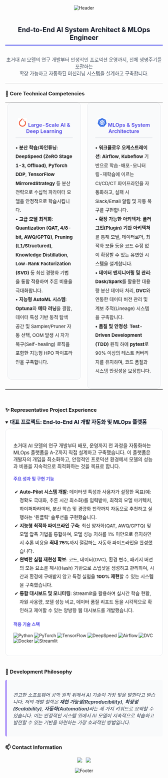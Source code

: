 <div id="header" align="center">
  <img src="https://capsule-render.vercel.app/api?type=slice&color=0:4F46E5,100:A855F7&height=280&section=header&text=IRO's%20Tech%20Profile&fontSize=70&animation=fadeIn&fontColor=ffffff&fontAlignY=38" alt="Header"/>
</div>

<div style="text-align: center; margin-top: 20px; margin-bottom: 20px;">
  <h2 style="border-bottom: 3px solid #6366f1; padding-bottom: 10px; display: inline-block; color: #111827;">
    End-to-End AI System Architect & MLOps Engineer
  </h2>
  <p style="font-size: 1.1em; color: #4b5563;">
    초거대 AI 모델의 연구 개발부터 안정적인 프로덕션 운영까지, 전체 생명주기를 포괄하는<br/>확장 가능하고 자동화된 머신러닝 시스템을 설계하고 구축합니다.
  </p>
</div>

<hr/>

### **🚀 Core Technical Competencies**

<table width="100%" cellspacing="0" cellpadding="0" style="border: none;">
  <tr valign="top">
    <td width="50%" style="padding-right: 10px;">
      <div style="background-color: #f9fafb; border: 1px solid #e5e7eb; border-radius: 12px; padding: 25px; height: 100%;">
        <h3 align="center" style="color: #4f46e5; border-bottom: 2px solid #e5e7eb; padding-bottom: 10px; font-weight: 600;">
          <img src="https://raw.githubusercontent.com/devicons/devicon/master/icons/pytorch/pytorch-original.svg" alt="PyTorch" width="28" height="28"/>
          Large-Scale AI & Deep Learning
        </h3>
        <ul style="list-style-type: none; padding-left: 0; font-size: 15px; line-height: 1.9;">
          <li><b>• 분산 학습/파인튜닝</b>: <strong>DeepSpeed (ZeRO Stage 1-3, Offload)</strong>, <strong>PyTorch DDP</strong>, <strong>TensorFlow MirroredStrategy</strong> 등 분산 전략으로 수십억 파라미터 모델을 안정적으로 학습시킵니다.</li>
          <li><b>• 고급 모델 최적화</b>: <strong>Quantization (QAT, 4/8-bit, AWQ/GPTQ)</strong>, <strong>Pruning (L1/Structured)</strong>, <strong>Knowledge Distillation</strong>, <strong>Low-Rank Factorization (SVD)</strong> 등 최신 경량화 기법을 통합 적용하여 추론 비용을 극대화합니다.</li>
          <li><b>• 지능형 AutoML 시스템</b>: <strong>Optuna</strong>와 <strong>메타 러닝</strong>을 결합, 데이터 특성 기반 동적 탐색 공간 및 Sampler/Pruner 자동 선택, OOM 발생 시 자가 복구(Self-healing) 로직을 포함한 지능형 HPO 파이프라인을 구축합니다.</li>
        </ul>
      </div>
    </td>
    <td width="50%" style="padding-left: 10px;">
      <div style="background-color: #f9fafb; border: 1px solid #e5e7eb; border-radius: 12px; padding: 25px; height: 100%;">
        <h3 align="center" style="color: #4f46e5; border-bottom: 2px solid #e5e7eb; padding-bottom: 10px; font-weight: 600;">
          <img src="https://raw.githubusercontent.com/devicons/devicon/master/icons/kubernetes/kubernetes-plain.svg" alt="Kubernetes" width="28" height="28"/>
          MLOps & System Architecture
        </h3>
        <ul style="list-style-type: none; padding-left: 0; font-size: 15px; line-height: 1.9;">
          <li><b>• 워크플로우 오케스트레이션</b>: <strong>Airflow</strong>, <strong>Kubeflow</strong> 기반으로 학습-배포-모니터링-재학습에 이르는 CI/CD/CT 파이프라인을 자동화하고, 실패 시 Slack/Email 알림 및 자동 복구를 구현합니다.</li>
          <li><b>• 확장 가능한 아키텍처</b>: <strong>플러그인(Plugin) 기반 아키텍처</strong>를 통해 모델, 데이터로더, 최적화 모듈 등을 코드 수정 없이 확장할 수 있는 유연한 시스템을 설계합니다.</li>
          <li><b>• 데이터 엔지니어링 및 관리</b>: <strong>Dask/Spark</strong>를 활용한 대용량 분산 데이터 처리, <strong>DVC</strong>와 연동한 데이터 버전 관리 및 계보 추적(Lineage) 시스템을 구축합니다.</li>
          <li><b>• 품질 및 안정성</b>: <strong>Test-Driven Development (TDD)</strong> 원칙 하에 <strong>pytest</strong>로 90% 이상의 테스트 커버리지를 유지하며, 코드 품질과 시스템 안정성을 보장합니다.</li>
        </ul>
      </div>
    </td>
  </tr>
</table>
<br>

### ✨ **Representative Project Experience**
<details open>
<summary>
  <strong style="font-size: 1.2em; color: #111827;">
    대표 프로젝트: End-to-End AI 개발 자동화 및 MLOps 플랫폼
  </strong>
</summary>
<div style="background-color: #ffffff; border: 1px solid #e5e7eb; border-radius: 12px; padding: 25px; margin-top: 10px;">
  <p style="font-size: 1.1em;">
    초거대 AI 모델의 연구 개발부터 배포, 운영까지 전 과정을 자동화하는 MLOps 플랫폼을 A-Z까지 직접 설계하고 구축했습니다. 이 플랫폼은 개발자의 개입을 최소화하고, 안정적인 프로덕션 환경에서 모델의 성능과 비용을 지속적으로 최적화하는 것을 목표로 합니다.
  </p>
  <h4 style="color: #4f46e5; font-weight: 600;">주요 성과 및 구현 기능</h4>
  <ul style="list-style-type: '✔ '; padding-left: 20px; font-size: 15px; line-height: 1.8;">
    <li><strong>Auto-Pilot 시스템 개발</strong>: 데이터셋 특성과 사용자가 설정한 목표(예: 정확도 극대화, 추론 시간 최소화)를 입력받아, 최적의 모델 아키텍처, 하이퍼파라미터, 분산 학습 및 경량화 전략까지 자동으로 추천하고 실행하는 '원클릭' 솔루션을 구현했습니다.</li>
    <li><strong>지능형 최적화 파이프라인 구축</strong>: 최신 양자화(QAT, AWQ/GPTQ) 및 모델 압축 기법을 통합하여, 모델 성능 저하를 1% 미만으로 유지하면서 추론 비용을 <strong>최대 75%</strong>까지 절감하는 자동화 파이프라인을 완성했습니다.</li>
    <li><strong>완벽한 실험 재현성 확보</strong>: 코드, 데이터(DVC), 환경 변수, 패키지 버전의 모든 요소를 해시(Hash) 기반으로 스냅샷을 생성하고 관리하여, 시간과 환경에 구애받지 않고 특정 실험을 <strong>100% 재현</strong>할 수 있는 시스템을 구축했습니다.</li>
    <li><strong>통합 대시보드 및 모니터링</strong>: Streamlit을 활용하여 실시간 학습 현황, 자원 사용량, 모델 성능 비교, 데이터 품질 리포트 등을 시각적으로 확인하고 제어할 수 있는 양방향 웹 대시보드를 개발했습니다.</li>
  </ul>
  <h4 style="color: #4f46e5; font-weight: 600;">적용 기술 스택</h4>
  <p>
    <img src="https://img.shields.io/badge/Python-3776AB?style=for-the-badge&logo=python&logoColor=white" alt="Python"/> <img src="https://img.shields.io/badge/PyTorch-EE4C2C?style=for-the-badge&logo=pytorch&logoColor=white" alt="PyTorch"/> <img src="https://img.shields.io/badge/TensorFlow-FF6F00?style=for-the-badge&logo=tensorflow&logoColor=white" alt="TensorFlow"/> <img src="https://img.shields.io/badge/DeepSpeed-007ACC?style=for-the-badge" alt="DeepSpeed"/> <img src="https://img.shields.io/badge/Airflow-017CEE?style=for-the-badge&logo=apacheairflow&logoColor=white" alt="Airflow"/> <img src="https://img.shields.io/badge/DVC-13ADC7?style=for-the-badge&logo=dvc&logoColor=white" alt="DVC"/> <img src="https://img.shields.io/badge/Docker-2496ED?style=for-the-badge&logo=docker&logoColor=white" alt="Docker"/> <img src="https://img.shields.io/badge/Streamlit-FF4B4B?style=for-the-badge&logo=streamlit&logoColor=white" alt="Streamlit"/>
  </p>
</div>
</details>
<br>

### 💬 **Development Philosophy**
<div style="background-color: #f9fafb; border-left: 5px solid #a78bfa; padding: 20px; border-radius: 5px;">
  <p style="font-style: italic; font-size: 1.1em; color: #374151;">견고한 소프트웨어 공학 원칙 위에서 AI 기술이 가장 빛을 발한다고 믿습니다. 저의 개발 철학은 <strong>재현 가능성(Reproducibility)</strong>, <strong>확장성(Scalability)</strong>, <strong>자동화(Automation)</strong>라는 세 가지 키워드로 요약할 수 있습니다. 이는 안정적인 시스템 위에서 AI 모델이 지속적으로 학습하고 발전할 수 있는 기반을 마련하는 가장 효과적인 방법입니다.</p>
</div>

### 📫 **Contact Information**
<p align="center">
  <a href="mailto:ATMOSPHERE.SHIRO@gmail.com"><img src="https://img.shields.io/badge/Gmail-ATMOSPHERE.SHIRO-D14836?style=for-the-badge&logo=gmail&logoColor=white"/></a>
  &nbsp;
  <a href="https://linkedin.com/in/your-linkedin-id"><img src="https://img.shields.io/badge/LinkedIn-Connect-0A66C2?style=for-the-badge&logo=linkedin&logoColor=white"/></a>
</p>

<div id="footer" align="center">
  <img src="https://capsule-render.vercel.app/api?type=slice&color=0:4F46E5,100:A855F7&height=150&section=footer" alt="Footer"/>
</div>

